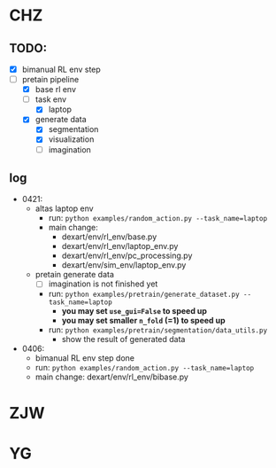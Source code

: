 # CHZ
## TODO:
- [x] bimanual RL env step
- [ ] pretain pipeline
  - [x] base rl env
  - [ ] task env
    - [x] laptop
  - [x] generate data
    - [x] segmentation
    - [x] visualization
    - [ ] imagination
## log
- 0421:
  - altas laptop env
    - run: `python examples/random_action.py --task_name=laptop`
    - main change: 
      - dexart/env/rl_env/base.py
      - dexart/env/rl_env/laptop_env.py
      - dexart/env/rl_env/pc_processing.py
      - dexart/env/sim_env/laptop_env.py
  - pretain generate data
    - [ ] imagination is not finished yet
    - run: `python examples/pretrain/generate_dataset.py --task_name=laptop`
      - **you may set `use_gui=False` to speed up**
      - **you may set smaller `n_fold` (=1) to speed up**
    - run: `python examples/pretrain/segmentation/data_utils.py`
      - show the result of generated data
- 0406: 
  - bimanual RL env step done
  - run: `python examples/random_action.py --task_name=laptop`
  - main change: dexart/env/rl_env/bibase.py


# ZJW


# YG